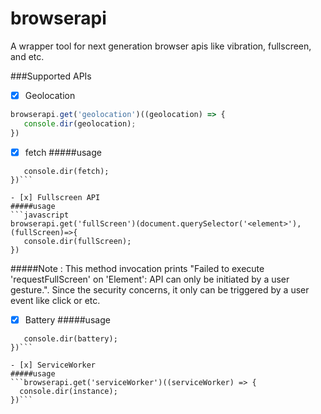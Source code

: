 # browserapi
A wrapper tool for next generation browser apis like vibration, fullscreen, and etc.

###Supported APIs

- [x] Geolocation
```javascript
browserapi.get('geolocation')((geolocation) => {
   console.dir(geolocation);
})
```

- [x] fetch
#####usage
```browserapi.get('fetch')((fetch) => {
   console.dir(fetch);
})```

- [x] Fullscreen API
#####usage
```javascript
browserapi.get('fullScreen')(document.querySelector('<element>'), (fullScreen)=>{
   console.dir(fullScreen);
})
```
#####Note : This method invocation prints "Failed to execute 'requestFullScreen' on 'Element': API can only be initiated by a user gesture.". Since the security concerns, it only can be triggered by a user event like click or etc. 

- [x] Battery
#####usage
```browserapi.get('battery')((battery) => {
   console.dir(battery);
})```

- [x] ServiceWorker
#####usage
```browserapi.get('serviceWorker')((serviceWorker) => {
  console.dir(instance);
})```